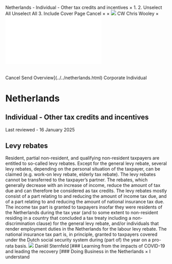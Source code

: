 Netherlands - Individual - Other tax credits and incentives
×
1.
2.
Unselect All
Unselect All
3.
Include Cover Page
Cancel
×
×
![](../../-/media/world-wide-tax-summaries/attachments/global---chris-wooley.ashx%3Frev=ac5e5f3223b34096b1afc2a6009c7320&revision=ac5e5f32-23b3-4096-b1af-c2a6009c7320&hash=859B7ADC84DC2CBEC9760E9E6EE7DE6D0A8BFCDF)
CW
Chris Wooley
×
![](other-tax-credits-and-incentives.html)
######
Cancel
Send
Overview](../../netherlands.html)
Corporate
Individual
# Netherlands
## Individual - Other tax credits and incentives
Last reviewed - 16 January 2025
## Levy rebates
Resident, partial non-resident, and qualifying non-resident taxpayers are entitled to so-called levy rebates. Except for the general levy rebate, several levy rebates, depending on the personal situation of the taxpayer, can be claimed (e.g. work-on levy rebate, elderly tax rebate). The levy rebates cannot be transferred to the taxpayer’s partner. The rebates, which generally decrease with an increase of income, reduce the amount of tax due and can therefore be considered as tax credits. The levy rebates mostly consist of a part relating to and reducing the amount of income tax due, and of a part relating to and reducing the amount of national insurance tax due. The income tax part is granted to taxpayers insofar they were residents of the Netherlands during the tax year (and to some extent to non-resident residing in a country that concluded a tax treaty including a non-discrimination clause) for the general levy rebate, and/or individuals that render employment duties in the Netherlands for the labour levy rebate. The national insurance tax part is, in principle, granted to taxpayers covered under the Dutch social security system during (part of) the year on a pro-rata basis.
![](../../-/media/world-wide-tax-summaries/netherlandsdaniel-sternfeldnetherlands--daniel-sternfeldjpg20220930133415243.ashx%3Frev=2be37df1a0c342f19e74bed14bfca350&revision=2be37df1-a0c3-42f1-9e74-bed14bfca350&hash=4FC1DC41DA3313DDAACAD536B33F0DE8235687DB)
Daniël Sternfeld
[### Learning from the impacts of COVID-19 and leading the recovery
[### Doing Business in the Netherlands
×
I understand